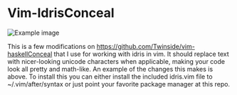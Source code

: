 Vim-IdrisConceal
================

![Example image](http://i.imgur.com/vBdQey5.png)

This is a few modifications on https://github.com/Twinside/vim-haskellConceal that I use for working with idris in vim.  It should replace text with nicer-looking unicode characters when applicable, making your code look all pretty and math-like.  An example of the changes this makes is above.  To install this you can either install the included idris.vim file to ~/.vim/after/syntax or just point your favorite package manager at this repo.
